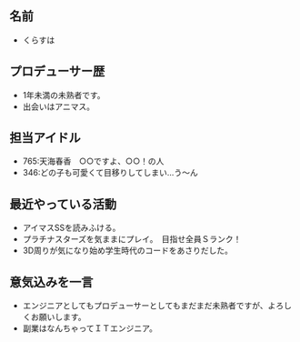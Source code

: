 ## 名前

- くらすは

## プロデューサー歴

- 1年未満の未熟者です。
- 出会いはアニマス。

## 担当アイドル

- 765:天海春香　○○ですよ、○○！の人
- 346:どの子も可愛くて目移りしてしまい…う～ん

## 最近やっている活動

- アイマスSSを読みふける。
- プラチナスターズを気ままにプレイ。　目指せ全員Ｓランク！
- 3D周りが気になり始め学生時代のコードをあさりだした。

## 意気込みを一言

- エンジニアとしてもプロデューサーとしてもまだまだ未熟者ですが、よろしくお願いします。
- 副業はなんちゃってＩＴエンジニア。
